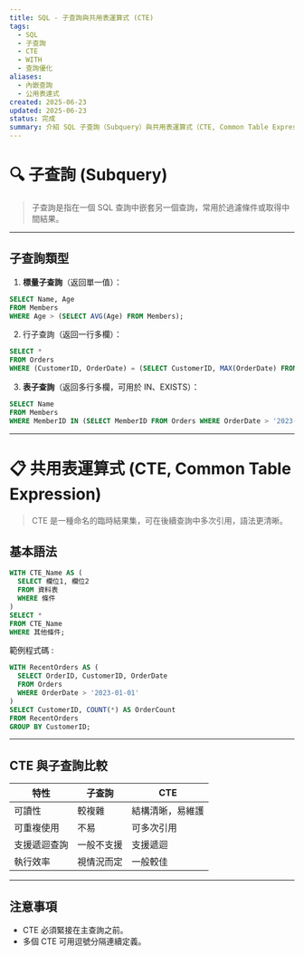 ```yaml
---
title: SQL - 子查詢與共用表運算式 (CTE)
tags:
  - SQL
  - 子查詢
  - CTE
  - WITH
  - 查詢優化
aliases:
  - 內嵌查詢
  - 公用表達式
created: 2025-06-23
updated: 2025-06-23
status: 完成
summary: 介紹 SQL 子查詢（Subquery）與共用表運算式（CTE, Common Table Expression）的用法與差異，並搭配範例說明。
---
```


# 🔍 子查詢 (Subquery)

>子查詢是指在一個 SQL 查詢中嵌套另一個查詢，常用於過濾條件或取得中間結果。

---

## 子查詢類型

1. **標量子查詢**（返回單一值）：

```sql
SELECT Name, Age
FROM Members
WHERE Age > (SELECT AVG(Age) FROM Members);
```

2. 行子查詢（返回一行多欄）：

```sql
SELECT *
FROM Orders
WHERE (CustomerID, OrderDate) = (SELECT CustomerID, MAX(OrderDate) FROM Orders GROUP BY CustomerID);
```

3. **表子查詢**（返回多行多欄，可用於 IN、EXISTS）：

```sql
SELECT Name
FROM Members
WHERE MemberID IN (SELECT MemberID FROM Orders WHERE OrderDate > '2023-01-01');
```

---
# 📋 共用表運算式 (CTE, Common Table Expression)

>CTE 是一種命名的臨時結果集，可在後續查詢中多次引用，語法更清晰。

## 基本語法

```sql
WITH CTE_Name AS (
  SELECT 欄位1, 欄位2
  FROM 資料表
  WHERE 條件
)
SELECT *
FROM CTE_Name
WHERE 其他條件;
```

範例程式碼 : 

```sql
WITH RecentOrders AS (
  SELECT OrderID, CustomerID, OrderDate
  FROM Orders
  WHERE OrderDate > '2023-01-01'
)
SELECT CustomerID, COUNT(*) AS OrderCount
FROM RecentOrders
GROUP BY CustomerID;
```

---
## CTE 與子查詢比較

|特性|子查詢|CTE|
|---|---|---|
|可讀性|較複雜|結構清晰，易維護|
|可重複使用|不易|可多次引用|
|支援遞迴查詢|一般不支援|支援遞迴|
|執行效率|視情況而定|一般較佳|

---
## 注意事項

- CTE 必須緊接在主查詢之前。
- 多個 CTE 可用逗號分隔連續定義。